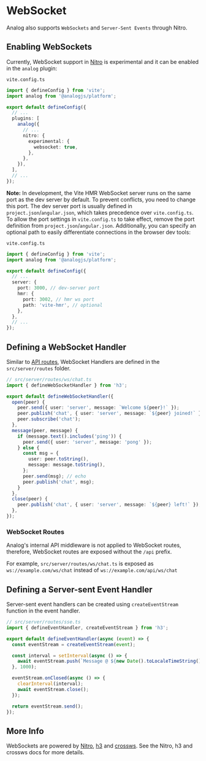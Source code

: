 # WebSocket

Analog also supports `WebSockets` and `Server-Sent Events` through Nitro.

## Enabling WebSockets

Currently, WebSocket support in [Nitro](https://nitro.unjs.io/guide/websocket) is experimental and it can be enabled in the `analog` plugin:

`vite.config.ts`

```typescript
import { defineConfig } from 'vite';
import analog from '@analogjs/platform';

export default defineConfig({
  // ...
  plugins: [
    analog({
      // ...
      nitro: {
        experimental: {
          websocket: true,
        },
      },
    }),
  ],
  // ...
});
```

**Note:** In development, the Vite HMR WebSocket server runs on the same port as the dev server by default. To prevent conflicts, you need to change this port. The dev server port is usually defined in `project.json`/`angular.json`, which takes precedence over `vite.config.ts`. To allow the port settings in `vite.config.ts` to take effect, remove the port definition from `project.json`/`angular.json`. Additionally, you can specify an optional path to easily differentiate connections in the browser dev tools:

`vite.config.ts`

```typescript
import { defineConfig } from 'vite';
import analog from '@analogjs/platform';

export default defineConfig({
  // ...
  server: {
    port: 3000, // dev-server port
    hmr: {
      port: 3002, // hmr ws port
      path: 'vite-hmr', // optional
    },
  },
  // ...
});
```

## Defining a WebSocket Handler

Similar to [API routes](/docs/features/api/overview), WebSocket Handlers are defined in the `src/server/routes` folder.

```typescript
// src/server/routes/ws/chat.ts
import { defineWebSocketHandler } from 'h3';

export default defineWebSocketHandler({
  open(peer) {
    peer.send({ user: 'server', message: `Welcome ${peer}!` });
    peer.publish('chat', { user: 'server', message: `${peer} joined!` });
    peer.subscribe('chat');
  },
  message(peer, message) {
    if (message.text().includes('ping')) {
      peer.send({ user: 'server', message: 'pong' });
    } else {
      const msg = {
        user: peer.toString(),
        message: message.toString(),
      };
      peer.send(msg); // echo
      peer.publish('chat', msg);
    }
  },
  close(peer) {
    peer.publish('chat', { user: 'server', message: `${peer} left!` });
  },
});
```

### WebSocket Routes

Analog's internal API middleware is not applied to WebSocket routes, therefore, WebSocket routes are exposed without the `/api` prefix.

For example, `src/server/routes/ws/chat.ts` is exposed as `ws://example.com/ws/chat` instead of `ws://example.com/api/ws/chat`

## Defining a Server-sent Event Handler

Server-sent event handlers can be created using `createEventStream` function in the event handler.

```typescript
// src/server/routes/sse.ts
import { defineEventHandler, createEventStream } from 'h3';

export default defineEventHandler(async (event) => {
  const eventStream = createEventStream(event);

  const interval = setInterval(async () => {
    await eventStream.push(`Message @ ${new Date().toLocaleTimeString()}`);
  }, 1000);

  eventStream.onClosed(async () => {
    clearInterval(interval);
    await eventStream.close();
  });

  return eventStream.send();
});
```

## More Info

WebSockets are powered by [Nitro](https://nitro.unjs.io/guide/websocket), [h3](https://h3.unjs.io/guide/websocket) and [crossws](https://crossws.unjs.io/guide). See the Nitro, h3 and crossws docs for more details.
